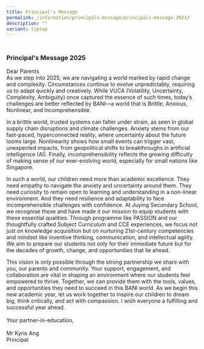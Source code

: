 ```yaml
---
title: Principal's Message
permalink: /information/principals-message/principals-message-2023/
description: ""
variant: tiptap
---
```

<h3><br>Principal's Message 2025</h3>
<p>Dear Parents
<br>As we step into 2025, we are navigating a world marked by rapid change
and complexity. Circumstances continue to evolve unpredictably, requiring
us to adapt quickly and creatively. While VUCA (Volatility, Uncertainty,
Complexity, Ambiguity) once captured the essence of such times, today’s
challenges are better reflected by BANI—a world that is Brittle, Anxious,
Nonlinear, and Incomprehensible.</p>
<p>In a brittle world, trusted systems can falter under strain, as seen in
global supply chain disruptions and climate challenges. Anxiety stems from
our fast-paced, hyperconnected reality, where uncertainty about the future
looms large. Nonlinearity shows how small events can trigger vast, unexpected
impacts, from geopolitical shifts to breakthroughs in artificial intelligence
(AI). Finally, incomprehensibility reflects the growing difficulty of making
sense of our ever-evolving world, especially for small nations like Singapore.</p>
<p>In such a world, our children need more than academic excellence. They
need empathy to navigate the anxiety and uncertainty around them. They
need curiosity to remain open to learning and understanding in a non-linear
environment. And they need resilience and adaptability to face incomprehensible
challenges with confidence. At Juying Secondary School, we recognise these
and have made it our mission to equip students with these essential qualities.
Through programme like PASSION and our thoughtfully crafted Subject Curriculum
and CCE experiences, we focus not just on knowledge acquisition but on
nurturing 21st-century competencies and mindset like inventive thinking,
communication, and intellectual agility. We aim to prepare our students
not only for their immediate future but for the decades of growth, change,
and opportunities that lie ahead.</p>
<p>This vision is only possible through the strong partnership we share with
you, our parents and community. Your support, engagement, and collaboration
are vital in shaping an environment where our students feel empowered to
thrive. Together, we can provide them with the tools, values, and opportunities
they need to succeed in this BANI world. As we begin this new academic
year, let us work together to inspire our children to dream big, think
critically, and act with compassion. I wish everyone a fulfilling and successful
year ahead.
<br>
<br>Your partner-in-education,
<br>
<br>Mr Kyris Ang
<br>Principal</p>
<p>&nbsp;</p>